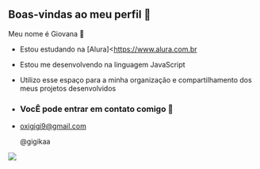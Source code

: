 ## Boas-vindas ao meu perfil 💙

Meu nome é Giovana 🖤

- Estou estudando na [Alura]<https://www.alura.com.br
- Estou me desenvolvendo na linguagem JavaScript
- Utilizo esse espaço para a minha organização e compartilhamento dos meus projetos desenvolvidos

- ### VocÊ pode entrar em contato comigo 📧

- oxigigi9@gmail.com

  @gigikaa

![](https://media.tenor.com/AGvTgDFei1gAAAAM/nanami-jjk.gifc)
 
